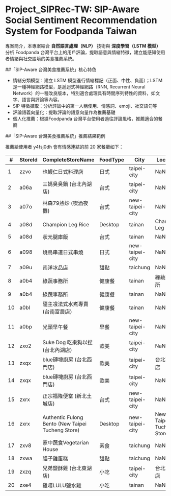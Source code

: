 # Project_SIPRec-TW: SIP-Aware Social Sentiment Recommendation System for Foodpanda Taiwan

專案簡介，本專案結合 __自然語言處理（NLP）__ 技術與 __深度學習（LSTM 模型）__ 分析 Foodpanda 台灣平台上的用戶評論，提取語意與情緒特徵，建立能感知使用者情緒與社交語境的美食推薦系統。

##「SIP-Aware 台灣美食推薦系統」核心特色

 - 情緒分類模型：建立 LSTM 模型進行情緒標記（正面、中性、負面）；LSTM 是一種神經網路模型，是遞迴式神經網路（RNN, Recurrent Neural Network）的一種改良版本，特別適合處理具有時間序列特性的資料，如文字、語言與評論等內容。
 - SIP 特徵擷取：分析評論中的第一人稱使用、情感詞、emoji、社交語句等
 - 評論語義向量化：提取評論的語意向量作為推薦基礎
 - 個人化推薦：根據Foodpanda 台灣平台使用者過往評論風格，推薦適合的餐廳  

 
##「SIP-Aware 台灣美食推薦系統」推薦結果範例

推薦給使用者 y4fsj0dh 會有情感連結的前 20 家餐廳如下：  

| #  | StoreId | CompleteStoreName                                 | FoodType | City            | Location                 | Similarity |
| -- | ------- | ------------------------------------------------- | -------- | --------------- | ------------------------ | ---------- |
| 1  | zzvo    | 也鰻仁日式料理店                                          | 日式       | taipei-city     | NaN                      | 0.0        |
| 2  | a06a    | 三媽臭臭鍋 (台北內湖店)                                     | 台式       | taipei-city     | NaN                      | 0.0        |
| 3  | a07o    | 林森79熱炒 (喫酒夜攤)                                     | 台式       | new-taipei-city | NaN                      | 0.0        |
| 4  | a08d    | Champion Leg Rice                                 | Desktop  | tainan          | Champion Leg Rice        | 0.0        |
| 5  | a08d    | 狀元腿庫飯                                             | 台式       | tainan          | NaN                      | 0.0        |
| 6  | a098    | 燒鳥串道日式串燒                                          | 日式       | new-taipei-city | NaN                      | 0.0        |
| 7  | a09u    | 南洋冰品店                                             | 甜點       | taichung        | NaN                      | 0.0        |
| 8  | a0b4    | 綠蔬事務所                                             | 健康餐      | tainan          | 綠蔬事務所                    | 0.0        |
| 9  | a0b4    | 綠蔬事務所                                             | 健康餐      | tainan          | NaN                      | 0.0        |
| 10 | a0bl    | 隨主飡法式水煮專賣 (台南富農店)                                 | 健康餐      | tainan          | NaN                      | 0.0        |
| 11 | a0bp    | 光頭早午餐                                             | 早餐       | new-taipei-city | NaN                      | 0.0        |
| 12 | zxo2    | Suke Dog 吃樂狗以捏 (台北內湖店)                            | 歐美       | taipei-city     | NaN                      | 0.0        |
| 13 | zxqx    | blue磚塊廚房 (台北西門店)                                  | 歐美       | taipei-city     | 台北西門店                    | 0.0        |
| 14 | zxqx    | blue磚塊廚房 (台北西門店)                                  | 歐美       | taipei-city     | NaN                      | 0.0        |
| 15 | zxrx    | 正宗福隆便當 (新北土城店)                                    | 台式       | new-taipei-city | NaN                      | 0.0        |
| 16 | zxrx    | Authentic Fulong Bento (New Taipei Tucheng Store) | Desktop  | new-taipei-city | New Taipei Tucheng Store | 0.0        |
| 17 | zxv8    | 家中蔬食Vegetarian House                              | 素食       | taichung        | NaN                      | 0.0        |
| 18 | zxwa    | 貓子雞蛋糕                                             | 甜點       | taichung        | NaN                      | 0.0        |
| 19 | zxzq    | 兄弟鹽酥雞 (台北東湖店)                                     | 小吃       | taipei-city     | 台北東湖店                    | 0.0        |
| 20 | zxe4    | 雞嚐LULU鹽水雞                                         | 小吃       | tainan          | NaN                      | 0.0        |


